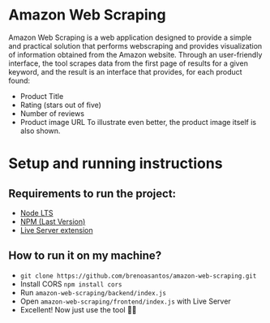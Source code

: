 # Amazon Web Scraping
Amazon Web Scraping is a web application designed to provide a simple and practical solution that performs webscraping and provides visualization of information obtained from the Amazon website. Through an user-friendly interface, the tool scrapes data from the first page of results for a given keyword, and the result is an interface that provides, for each product found:
- Product Title
- Rating (stars out of five)
- Number of reviews
- Product image URL
To illustrate even better, the product image itself is also shown.

# Setup and running instructions
## Requirements to run the project:
- [Node LTS](https://nodejs.org/en)
- [NPM (Last Version)](https://docs.npmjs.com/downloading-and-installing-node-js-and-npm)
- [Live Server extension](https://marketplace.visualstudio.com/items?itemName=ritwickdey.LiveServer)

## How to run it on my machine?
- ```git clone https://github.com/brenoasantos/amazon-web-scraping.git```
- Install CORS ```npm install cors```
- Run ```amazon-web-scraping/backend/index.js```
- Open ```amazon-web-scraping/frontend/index.js``` with Live Server
- Excellent! Now just use the tool 🎉🎊
